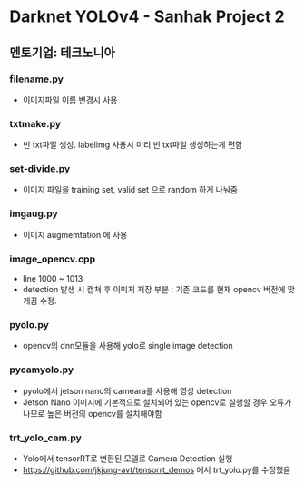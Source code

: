 # Darknet YOLOv4 - Sanhak Project 2
## 멘토기업: 테크노니아

### filename.py
- 이미지파일 이름 변경시 사용

### txtmake.py 
- 빈 txt파일 생성. labelimg 사용시 미리 빈 txt파일 생성하는게 편함

### set-divide.py 
- 이미지 파일을 training set, valid set 으로 random 하게 나눠줌

### imgaug.py 
- 이미지 augmemtation 에 사용

### image_opencv.cpp
- line 1000 ~ 1013
- detection 발생 시 캡쳐 후 이미지 저장 부분 : 기존 코드를 현재 opencv 버전에 맞게끔 수정.

### pyolo.py 
- opencv의 dnn모듈을 사용해 yolo로 single image detection

### pycamyolo.py 
- pyolo에서 jetson nano의 cameara를 사용해 영상 detection
- Jetson Nano 이미지에 기본적으로 설치되어 있는 opencv로 실행할 경우 오류가 나므로 높은 버전의 opencv를 설치해야함


### trt_yolo_cam.py 
- Yolo에서 tensorRT로 변환된 모델로 Camera Detection 실행
- https://github.com/jkjung-avt/tensorrt_demos 에서 trt_yolo.py를 수정했음
